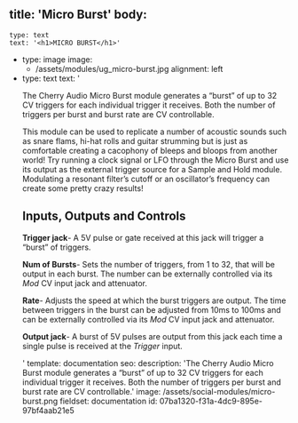 title: 'Micro Burst'
body:
  -
    type: text
    text: '<h1>MICRO BURST</h1>'
  -
    type: image
    image:
      - /assets/modules/ug_micro-burst.jpg
    alignment: left
  -
    type: text
    text: '<p>The Cherry Audio Micro Burst module generates a “burst” of up to 32 CV triggers for each individual trigger it receives. Both the number of triggers per burst and burst rate are CV controllable.</p><p>This module can be used to replicate a number of acoustic sounds such as snare flams, hi-hat rolls and guitar strumming but is just as comfortable creating a cacophony of bleeps and bloops from another world! Try running a clock signal or LFO through the Micro Burst and use its output as the external trigger source for a Sample and Hold module. Modulating a resonant filter’s cutoff or an oscillator’s frequency can create some pretty crazy results!</p><h2><strong>Inputs, Outputs and Controls</strong></h2><p><strong>Trigger jack</strong>- A 5V pulse or gate received at this jack will trigger a “burst” of triggers.<br></p><p><strong>Num of Bursts</strong>- Sets the number of triggers, from 1 to 32, that will be output in each burst. The number can be externally controlled via its <em>Mod</em> CV input jack and attenuator.<br></p><p><strong>Rate</strong>- Adjusts the speed at which the burst triggers are output. The time between triggers in the burst can be adjusted from 10ms to 100ms and can be externally controlled via its <em>Mod</em> CV input jack and attenuator.<br></p><p><strong>Output jack</strong>- A burst of 5V pulses are output from this jack each time a single pulse is received at the <em>Trigger</em> input.<br></p>'
template: documentation
seo:
  description: 'The Cherry Audio Micro Burst module generates a “burst” of up to 32 CV triggers for each individual trigger it receives. Both the number of triggers per burst and burst rate are CV controllable.'
  image: /assets/social-modules/micro-burst.png
fieldset: documentation
id: 07ba1320-f31a-4dc9-895e-97bf4aab21e5
